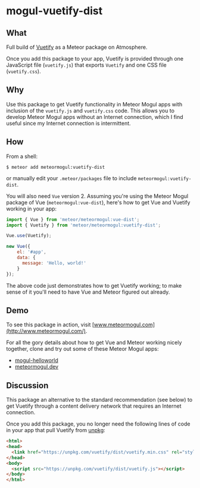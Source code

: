 # mogul-vuetify-dist

## What

Full build of [Vuetify](https://vuetifyjs.com/en/) as a Meteor package on Atmosphere.

Once you add this package to your app, Vuetify is provided through one JavaScript file (`vuetify.js`) that exports `Vuetify` and one CSS file (`vuetify.css`).

## Why

Use this package to get Vuetify functionality in Meteor Mogul apps with inclusion of the `vuetify.js` and `vuetify.css` code.  This allows you to develop Meteor Mogul apps without an Internet connection, which I find useful since my Internet connection is intermittent.

## How

From a shell:

```
$ meteor add meteormogul:vuetify-dist
````

or manually edit your `.meteor/packages` file to include `meteormogul:vuetify-dist`.

You will also need `Vue` version 2.  Assuming you're using the Meteor Mogul package of Vue (`meteormogul:vue-dist`), here's how to get Vue and Vuetify working in your app:

```js
import { Vue } from 'meteor/meteormogul:vue-dist';
import { Vuetify } from 'meteor/meteormogul:vuetify-dist';

Vue.use(Vuetify);

new Vue({
    el: '#app',
    data: {
      message: 'Hello, world!'
    }
});
```

The above code just demonstrates how to get Vuetify working; to make sense of it you'll need to have Vue and Meteor figured out already.

## Demo

To see this package in action, visit [www.meteormogul.com](http://www.meteormogul.com/).

For all the gory details about how to get Vue and Meteor working nicely together, clone and try out some of these Meteor Mogul apps:

- [mogul-helloworld](https://github.com/meteor-mogul/mogul-helloworld)
- [meteormogul.dev](https://github.com/meteor-mogul/meteormogul.dev)

## Discussion

This package an alternative to the standard recommendation (see below) to get Vuetify through a content delivery network that requires an Internet connection.

Once you add this package, you no longer need the following lines of code in your app that pull Vuetify from [unpkg](https://unpkg.com/#/about):

```html
<html>
<head>
  <link href="https://unpkg.com/vuetify/dist/vuetify.min.css" rel="stylesheet">
</head>
<body>
  <script src="https://unpkg.com/vuetify/dist/vuetify.js"></script>
</body>
</html>
```
